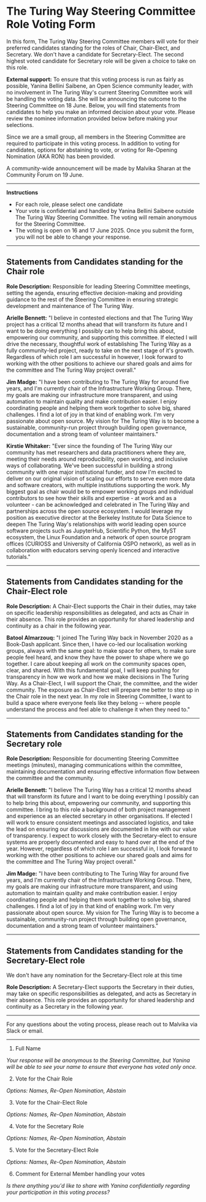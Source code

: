 # The Turing Way Steering Committee Role Voting Form

In this form, The Turing Way Steering Committee members will vote for their preferred candidates standing for the roles of Chair, Chair-Elect, and Secretary. We don't have a candidate for Secretary-Elect. The second highest voted candidate for Secretary role will be given a choice to take on this role.

**External support:** To ensure that this voting process is run as fairly as possible, Yanina Bellini Saibene, an Open Science community leader, with no involvement in The Turing Way's current Steering Committee work will be handling the voting data. She will be announcing the outcome to the Steering Committee on 18 June.
Below, you will find statements from candidates to help you make an informed decision about your vote.  Please review the nominee information provided below before making your selections.

Since we are a small group, all members in the Steering Committee are required to participate in this voting process. In addition to voting for candidates, options for abstaining to vote, or voting for Re-Opening Nomination (AKA RON) has been provided.

A community-wide announcement will be made by Malvika Sharan at the Community Forum on 19 June.

------------------------------------------------------
**Instructions**

* For each role, please select one candidate
* Your vote is confidential and handled by Yanina Bellini Saibene outside The Turing Way Steering Committee. The voting will remain anonymous for the Steering Committee.
* The voting is open on 16 and 17 June 2025. Once you submit the form, you will not be able to change your response.

-------------------------------------------------------

## Statements from Candidates standing for the Chair role

**Role Description:** Responsible for leading Steering Committee meetings, setting the agenda, ensuring effective decision-making and providing guidance to the rest of the Steering Committee in ensuring strategic development and maintenance of The Turing Way.

**Arielle Bennett:** "I believe in contested elections and that The Turing Way project has a critical 12 months ahead that will transform its future and I want to be doing everything I possibly can to help bring this about, empowering our community, and supporting this committee. If elected I will drive the necessary, thoughtful work of establishing The Turing Way as a fully community-led project, ready to take on the next stage of it's growth. Regardless of which role I am successful in however, I look forward to working with the other positions to achieve our shared goals and aims for the committee and The Turing Way project overall."

**Jim Madge:** "I have been contributing to The Turing Way for around five years, and I'm currently chair of the Infrastructure Working Group.  There, my goals are making our infrastructure more transparent, and using automation to maintain quality and make contribution easier.  I enjoy coordinating people and helping them work together to solve big, shared challenges.  I find a lot of joy in that kind of enabling work.  I'm very passionate about open source.  My vision for The Turing Way is to become a sustainable, community-run project through building open governance, documentation and a strong team of volunteer maintainers."

**Kirstie Whitaker:** "Ever since the founding of The Turing Way our community has met researchers and data practitioners where they are, meeting their needs around reproducibility, open working, and inclusive ways of collaborating. We've been successful in building a strong community with one major institutional funder, and now I'm excited to deliver on our original vision of scaling our efforts to serve even more data and software creators, with multiple institutions supporting the work. My biggest goal as chair would be to empower working groups and individual contributors to see how their skills and expertise - at work and as a volunteer - can be acknowledged and celebrated in The Turing Way and partnerships across the open source ecosystem. I would leverage my position as executive director at the Berkeley Institute for Data Science to deepen The Turing Way's relationships with world leading open source software projects such as JupyterHub, Scientific Python, the MyST ecosystem, the Linux Foundation and a network of open source program offices (CURIOSS and University of California OSPO network), as well as in collaboration with educators serving openly licenced and interactive tutorials."

-----------------------------------------------------

## Statements from Candidates standing for the Chair-Elect role

**Role Description:** A Chair-Elect supports the Chair in their duties, may take on specific leadership responsibilities as delegated, and acts as Chair in their absence. This role provides an opportunity for shared leadership and continuity as a chair in the following year.

**Batool Almarzouq:** "I joined The Turing Way back in November 2020 as a Book-Dash applicant. Since then, I have co-led our localisation working groups, always with the same goal: to make space for others, to make sure people feel heard, and know they have the power to shape where we go together. I care about keeping all work on the community spaces open, clear, and shared. With this fundamental goal, I will keep pushing for transparency in how we work and how we make decisions in The Turing Way. As a Chair-Elect, I will support the Chair, the committee, and the wider community. The exposure as Chair-Elect will prepare me better to step up in the Chair role in the next year. In my role in Steering Committee, I want to build a space where everyone feels like they belong -- where people understand the process and feel able to challenge it when they need to."

-----------------------------------------------------

## Statements from Candidates standing for the Secretary role

**Role Description:** Responsible for documenting Steering Committee meetings (minutes), managing communications within the committee, maintaining documentation and ensuring effective information flow between the committee and the community.

**Arielle Bennett:** "I believe The Turing Way has a critical 12 months ahead that will transform its future and I want to be doing everything I possibly can to help bring this about, empowering our community, and supporting this committee. I bring to this role a background of both project management and experience as an elected secretary in other organisations. If elected I will work to ensure consistent meetings and associated logistics, and take the lead on ensuring our discussions are documented in line with our value of transparency. I expect to work closely with the Secretary-elect to ensure systems are properly documented and easy to hand over at the end of the year. However, regardless of which role I am successful in, I look forward to working with the other positions to achieve our shared goals and aims for the committee and The Turing Way project overall."

**Jim Madge:** "I have been contributing to The Turing Way for around five years, and I'm currently chair of the Infrastructure Working Group.  There, my goals are making our infrastructure more transparent, and using automation to maintain quality and make contribution easier.  I enjoy coordinating people and helping them work together to solve big, shared challenges.  I find a lot of joy in that kind of enabling work.  I'm very passionate about open source.  My vision for The Turing Way is to become a sustainable, community-run project through building open governance, documentation and a strong team of volunteer maintainers."

-----------------------------------------------------
## Statements from Candidates standing for the Secretary-Elect role

We don't have any nomination for the Secretary-Elect role at this time

**Role Description:** A Secretary-Elect supports the Secretary in their duties, may take on specific responsibilities as delegated, and acts as Secretary in their absence. This role provides an opportunity for shared leadership and continuity as a Secretary in the following year.

-----------------------------------------------------

For any questions about the voting process, please reach out to Malvika via Slack or email.

-----------------------------------------------------

1. Full Name

_Your response will be anonymous to the Steering Committee, but Yanina will be able to see your name to ensure that everyone has voted only once._


2. Vote for the Chair Role

_Options: Names, Re-Open Nomination, Abstain_


3. Vote for the Chair-Elect Role

_Options: Names, Re-Open Nomination, Abstain_

4. Vote for the Secretary Role

_Options: Names, Re-Open Nomination, Abstain_

5. Vote for the Secretary-Elect Role

_Options: Names, Re-Open Nomination, Abstain_

6. Comment for External Member handling your votes

_Is there anything you'd like to share with Yanina confidentially regarding your participation in this voting process?_
